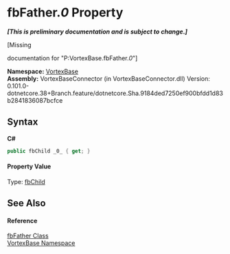 # fbFather._0_ Property 
 _**\[This is preliminary documentation and is subject to change.\]**_

\[Missing <summary> documentation for "P:VortexBase.fbFather._0_"\]

**Namespace:**&nbsp;<a href="N_VortexBase.md">VortexBase</a><br />**Assembly:**&nbsp;VortexBaseConnector (in VortexBaseConnector.dll) Version: 0.101.0-dotnetcore.38+Branch.feature/dotnetcore.Sha.9184ded7250ef900bfdd1d83b2841836087bcfce

## Syntax

**C#**<br />
``` C#
public fbChild _0_ { get; }
```


#### Property Value
Type: <a href="T_VortexBase_fbChild.md">fbChild</a>

## See Also


#### Reference
<a href="T_VortexBase_fbFather.md">fbFather Class</a><br /><a href="N_VortexBase.md">VortexBase Namespace</a><br />
